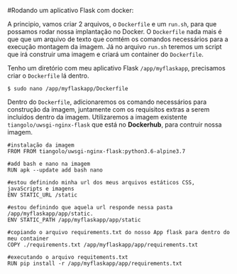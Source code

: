 #Rodando um aplicativo Flask com docker:

A principio, vamos criar 2 arquivos, o `Dockerfile` e um `run.sh`, para que possamos rodar nossa implantação no Docker. O `Dockerfile`  nada mais é que que um arquivo de texto que comtém os comandos necessários para a execução montagem da imagem. Já no arquivo `run.sh` teremos um script que irá construir uma imagem e criará um container do `Dockerfile`.

Tenho um diretório com meu aplicativo Flask `/app/myflaskapp`, precisamos criar o `Dockerfile` lá dentro.

```
$ sudo nano /app/myflaskapp/Dockerfile
```
Dentro do `Dockerfile`, adicionaremos os comando necessários para construção da imagem, juntamente com os requisitos extras a serem incluídos dentro da imagem.
Utilizaremos a imagem existente `tiangolo/uwsgi-nginx-flask` que está no **Dockerhub**, para contruir nossa imagem.
```
#instalação da imagem
FROM FROM tiangolo/uwsgi-nginx-flask:python3.6-alpine3.7

#add bash e nano na imagem
RUN apk --update add bash nano

#estou definindo minha url dos meus arquivos estáticos CSS, javaScripts e imagens
ENV STATIC_URL /static

#estou definindo que aquela url responde nessa pasta /app/myflaskapp/app/static.
ENV STATIC_PATH /app/myflaskapp/app/static

#copiando o arquivo requirements.txt do nosso App flask para dentro do meu container
COPY ./requirements.txt /app/myflaskapp/app/requirements.txt

#executando o arquivo requitements.txt
RUN pip install -r /app/myflaskapp/app/requirements.txt
```

